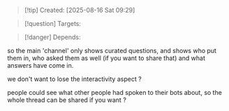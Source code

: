 
>[!tip] Created: [2025-08-16 Sat 09:29]

>[!question] Targets: 

>[!danger] Depends: 

so the main 'channel' only shows curated questions, and shows who put them in, who asked them as well (if you want to share that) and what answers have come in.

we don't want to lose the interactivity aspect ?

people could see what other people had spoken to their bots about, so the whole thread can be shared if you want ?

